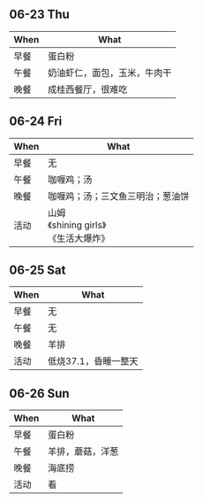 ## 06-23 Thu

|When|What|
|----|----|
|早餐|蛋白粉|
|午餐|奶油虾仁，面包，玉米，牛肉干|
|晚餐|成桂西餐厅，很难吃|


## 06-24 Fri

|When|What|
|----|----|
|早餐|无|
|午餐|咖喱鸡；汤|
|晚餐|咖喱鸡；汤；三文鱼三明治；葱油饼|
|活动|山姆<br />《shining girls》<br />《生活大爆炸》|



## 06-25 Sat

|When|What|
|----|----|
|早餐|无|
|午餐|无|
|晚餐|羊排|
|活动|低烧37.1，昏睡一整天|



## 06-26 Sun

|When|What|
|----|----|
|早餐|蛋白粉|
|午餐|羊排，蘑菇，洋葱|
|晚餐|海底捞|
|活动|看|
